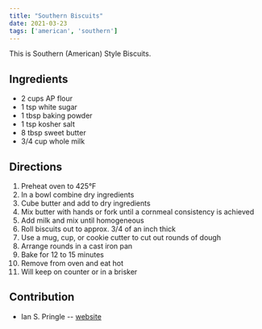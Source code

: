 ```yaml
---
title: "Southern Biscuits"
date: 2021-03-23
tags: ['american', 'southern']
---
```


This is Southern (American) Style Biscuits.

## Ingredients

- 2 cups AP flour
- 1 tsp white sugar
- 1 tbsp baking powder
- 1 tsp kosher salt
- 8 tbsp sweet butter
- 3/4 cup whole milk

## Directions

1. Preheat oven to 425°F
2. In a bowl combine dry ingredients
3. Cube butter and add to dry ingredients
4. Mix butter with hands or fork until a cornmeal consistency is achieved
5. Add milk and mix until homogeneous
6. Roll biscuits out to approx. 3/4 of an inch thick
7. Use a mug, cup, or cookie cutter to cut out rounds of dough
8. Arrange rounds in a cast iron pan
9. Bake for 12 to 15 minutes
10. Remove from oven and eat hot
11. Will keep on counter or in a brisker

## Contribution

- Ian S. Pringle -- [website](https://0x44.pw)
